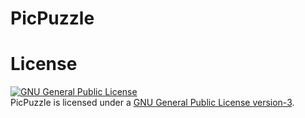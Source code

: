 # PicPuzzle

# License
<a rel="license" href="http://www.gnu.org/licenses/gpl.html"><img alt="GNU General Public License" style="border-width:0" src="http://www.gnu.org/graphics/gplv3-88x31.png" /></a><br/>PicPuzzle is licensed under a <a rel="license" href="http://www.gnu.org/licenses/gpl.html">GNU General Public License version-3</a>.
